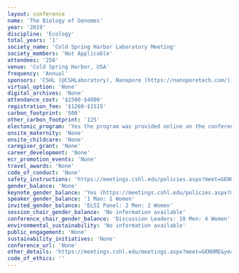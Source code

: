 ```yaml
---
layout: conference 
name: 'The Biology of Genomes'
year: '2019'
discipline: 'Ecology'
total_years: '1'
society_name: 'Cold Spring Harbor Laboratory Meeting'
society_members: 'Not Applicable'
attendees: '250'
venue: 'Cold Spring Harbor, USA'
frequency: 'Annual'
sponsors: 'CSHL (@CSHLaboratory), Nanopore (https://nanoporetech.com/) @nanopore, PACBio (https://www.pacb.com/), National Human Cancer Genome Institute (https://www.genome.gov/)'
virtual_option: 'None'
digital_archives: 'None'
attendance_cost: '$1500-$4000'
registration_fee: '$1260-$1515'
carbon_footprint: '500'
other_carbon_footprint: '125'
electonic_program: 'Yes the program was provided online on the conference website.'
onsite_maternity: 'None'
onsite_childcare: 'None'
caregiver_grant: 'None'
career_development: 'None'
ecr_promotion_events: 'None'
travel_awards: 'None'
code_of_conduct: 'None'
safety_instructions: 'https://meetings.cshl.edu/policies.aspx?meet=GENOME&year=19#conduct'
gender_balance: 'None'
keynote_gender_balance: 'Yes (https://meetings.cshl.edu/policies.aspx?meet=GENOME&year=19#diversity)'
speaker_gender_balance: '1 Man: 1 Women'
invited_gender_balance: 'ELSI Panel: 2 Men: 2 Women'
session_chair_gender_balance: 'No information available'
conference_chair_gender_balance: 'Discussion Leaders: 10 Men: 4 Women'
environmental_sustainability: 'No information available'
public_engagement: 'None'
sustainability_initiatives: 'None'
conference_url: 'None'
other_details: 'https://meetings.cshl.edu/meetings.aspx?meet=GENOME&year=19'
code_of_ethics: ''
---
```

